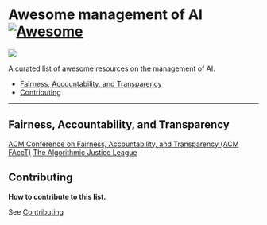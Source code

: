 # Awesome management of AI [![Awesome](https://cdn.rawgit.com/sindresorhus/awesome/d7305f38d29fed78fa85652e3a63e154dd8e8829/media/badge.svg)](https://github.com/sindresorhus/awesome)

<img src="http://suchow.io/images/head2.png"/>

A curated list of awesome resources on the management of AI.

- [Fairness, Accountability, and Transparency](#fairness-accountability-and-transparency)
- [Contributing](#contributing)

---

## Fairness, Accountability, and Transparency

[ACM Conference on Fairness, Accountability, and Transparency (ACM FAccT)](https://facctconference.org/)
[The Algorithmic Justice League](https://www.ajl.org/)

## Contributing

**How to contribute to this list.**

See [Contributing](CONTRIBUTING.md)
